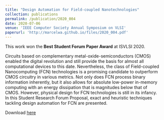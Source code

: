 ```yaml
---
title: "Design Automation for Field-coupled Nanotechnologies"
collection: publications
permalink: /publication/2020_004
date: 2020-07-06
venue: 'IEEE Computer Society Annual Symposium on VLSI'
paperurl: 'http://marcelwa.github.io/files/2020_004.pdf'
---
```


This work won the **Best Student Forum Paper Award** at ISVLSI 2020.

Circuits based on complementary metal-oxide-semiconductors (CMOS) enabled the digital revolution and still provide the basis for almost all computational devices to this date. Nevertheless, the class of Field-coupled Nanocomputing (FCN) technologies is a promising candidate to outperform CMOS circuitry in various metrics. Not only does FCN process binary information inherently, but it also allows for absolute low-power in-memory computing with an energy dissipation that is magnitudes below that of CMOS. However, physical design for FCN technologies is still in its infancy. In this Student Research Forum Proposal, exact and heuristic techniques tackling design automation for FCN are presented.

Download [here](http://marcelwa.github.io/files/2020_004.pdf)
